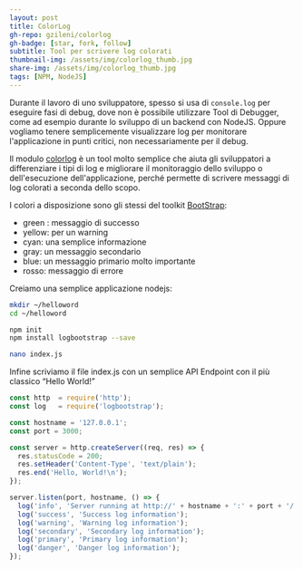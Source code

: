 ```yaml
---
layout: post
title: ColorLog
gh-repo: gzileni/colorlog
gh-badge: [star, fork, follow]
subtitle: Tool per scrivere log colorati
thumbnail-img: /assets/img/colorlog_thumb.jpg
share-img: /assets/img/colorlog_thumb.jpg
tags: [NPM, NodeJS]
---
```


Durante il lavoro di uno sviluppatore, spesso si usa di `console.log` per eseguire fasi di debug, dove non è possibile utilizzare Tool di Debugger, come ad esempio durante lo sviluppo di un backend con NodeJS. Oppure vogliamo tenere semplicemente visualizzare log per monitorare l'applicazione in punti critici, non necessariamente per il debug.  

Il modulo [colorlog](https://github.com/gzileni/colorlog) è un tool molto semplice che aiuta gli sviluppatori a differenziare i tipi di log e migliorare il monitoraggio dello sviluppo o dell'esecuzione dell'applicazione, perché permette di scrivere messaggi di log colorati a seconda dello scopo.

I colori a disposizione sono gli stessi del toolkit [BootStrap](https://getbootstrap.com/):

- green : messaggio di successo
- yellow: per un warning
- cyan: una semplice informazione
- gray: un messaggio secondario
- blue: un messaggio primario molto importante
- rosso: messaggio di errore

Creiamo una semplice applicazione nodejs:

```bash
mkdir ~/helloword 
cd ~/helloword

npm init
npm install logbootstrap --save

nano index.js
```

Infine scriviamo il file index.js con un semplice API Endpoint con il più classico “Hello World!”

```javascript
const http  = require('http');
const log   = require('logbootstrap');

const hostname = '127.0.0.1';
const port = 3000;

const server = http.createServer((req, res) => {
  res.statusCode = 200;
  res.setHeader('Content-Type', 'text/plain');
  res.end('Hello, World!\n');
});

server.listen(port, hostname, () => {
  log('info', 'Server running at http://' + hostname + ':' + port + '/');
  log('success', 'Success log information');
  log('warning', 'Warning log information');
  log('secondary', 'Secondary log information');
  log('primary', 'Primary log information');
  log('danger', 'Danger log information');
});
```
